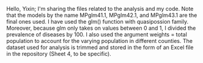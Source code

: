 Hello, Yixin; I'm sharing the files related to the analysis and my code. Note that the models by the name MPglm41.1, MPglm42.1, and MPglm43.1 are the final ones used. I have used the glm() function with quasipossion family. Moreover, because glm only takes on values between 0 and 1, I divided the prevalence of diseases by 100. I also used the argument weights = total population to account for the varying population in different counties. The dataset used for analysis is trimmed and stored in the form of an Excel file in the repository (Sheet 4, to be specific).
